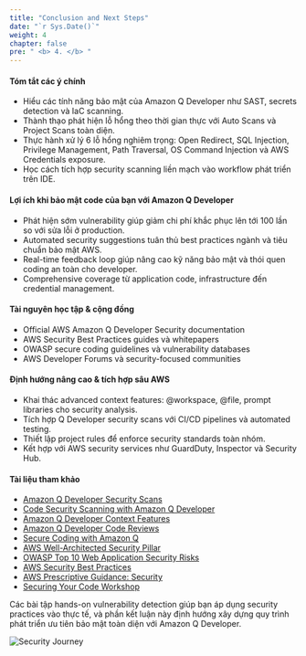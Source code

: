 ```yaml
---
title: "Conclusion and Next Steps"
date: "`r Sys.Date()`"
weight: 4
chapter: false
pre: " <b> 4. </b> "
---
```


#### Tóm tắt các ý chính

- Hiểu các tính năng bảo mật của Amazon Q Developer như SAST, secrets detection và IaC scanning.
- Thành thạo phát hiện lỗ hổng theo thời gian thực với Auto Scans và Project Scans toàn diện.
- Thực hành xử lý 6 lỗ hổng nghiêm trọng: Open Redirect, SQL Injection, Privilege Management, Path Traversal, OS Command Injection và AWS Credentials exposure.
- Học cách tích hợp security scanning liền mạch vào workflow phát triển trên IDE.

#### Lợi ích khi bảo mật code của bạn với Amazon Q Developer

- Phát hiện sớm vulnerability giúp giảm chi phí khắc phục lên tới 100 lần so với sửa lỗi ở production.
- Automated security suggestions tuân thủ best practices ngành và tiêu chuẩn bảo mật AWS.
- Real-time feedback loop giúp nâng cao kỹ năng bảo mật và thói quen coding an toàn cho developer.
- Comprehensive coverage từ application code, infrastructure đến credential management.

#### Tài nguyên học tập & cộng đồng

- Official AWS Amazon Q Developer Security documentation
- AWS Security Best Practices guides và whitepapers
- OWASP secure coding guidelines và vulnerability databases
- AWS Developer Forums và security-focused communities

#### Định hướng nâng cao & tích hợp sâu AWS

- Khai thác advanced context features: @workspace, @file, prompt libraries cho security analysis.
- Tích hợp Q Developer security scans với CI/CD pipelines và automated testing.
- Thiết lập project rules để enforce security standards toàn nhóm.
- Kết hợp với AWS security services như GuardDuty, Inspector và Security Hub.

#### Tài liệu tham khảo

- [Amazon Q Developer Security Scans](https://docs.aws.amazon.com/amazonq/latest/qdeveloper-ug/security-scans.html)
- [Code Security Scanning with Amazon Q Developer](https://aws.amazon.com/blogs/devops/code-security-scanning-with-amazon-q-developer/)
- [Amazon Q Developer Context Features](https://aws.amazon.com/blogs/devops/amazon-q-developers-new-context-features/)
- [Amazon Q Developer Code Reviews](https://docs.aws.amazon.com/amazonq/latest/qdeveloper-ug/code-reviews.html)
- [Secure Coding with Amazon Q](https://blog.getsetbuild.cloud/post/secure-coding-with-amazon-q/)
- [AWS Well-Architected Security Pillar](https://docs.aws.amazon.com/wellarchitected/latest/security-pillar/welcome.html)
- [OWASP Top 10 Web Application Security Risks](https://owasp.org/www-project-top-ten/)
- [AWS Security Best Practices](https://aws.amazon.com/architecture/security-identity-compliance/)
- [AWS Prescriptive Guidance: Security](https://docs.aws.amazon.com/prescriptive-guidance/latest/security-reference-architecture/welcome.html)
- [Securing Your Code Workshop](https://catalog.us-east-1.prod.workshops.aws/workshops/fe2c944b-f014-44d6-a243-1fc2e30b5f73/en-US)

Các bài tập hands-on vulnerability detection giúp bạn áp dụng security practices vào thực tế, và phần kết luận này định hướng xây dựng quy trình phát triển ưu tiên bảo mật toàn diện với Amazon Q Developer.

![Security Journey](/images/7/conclusion-Amazon-Q.png)
